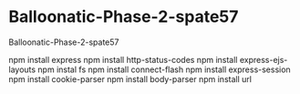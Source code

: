 # Balloonatic-Phase-2-spate57
Balloonatic-Phase-2-spate57


npm install express
npm install http-status-codes
npm install express-ejs-layouts
npm instal fs
npm install connect-flash
npm install express-session
npm install cookie-parser
npm install body-parser
npm install url
